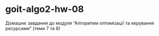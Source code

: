 # goit-algo2-hw-08
Домашнє завдання до модуля “Алгоритми оптимізації та керування ресурсами” (теми 7 та 8)
